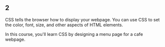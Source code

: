 ## 2
CSS tells the browser how to display your webpage. You can use CSS to set the color, font, size, and other aspects of HTML elements.

In this course, you'll learn CSS by designing a menu page for a cafe webpage.